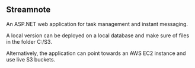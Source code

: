 ## Streamnote

An ASP.NET web application for task management and instant messaging.

A local version can be deployed on a local database and make sure of files in the folder C:/S3.

Alternatively, the application can point towards an AWS EC2 instance and use live S3 buckets.

